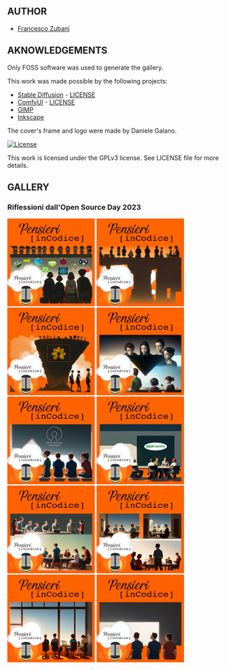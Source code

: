 ## AUTHOR

- [Francesco Zubani](https://www.linkedin.com/in/francesco-zubani-5957081a6/)

## AKNOWLEDGEMENTS

Only FOSS software was used to generate the gallery.

This work was made possible by the following projects:

- [Stable Diffusion](https://github.com/CompVis/stable-diffusion) - [LICENSE](https://github.com/CompVis/stable-diffusion/blob/main/LICENSE)
- [ComfyUI](https://github.com/comfyanonymous/ComfyUI) - [LICENSE](https://github.com/comfyanonymous/ComfyUI/blob/master/LICENSE)
- [GIMP](https://www.gimp.org/)
- [Inkscape](https://inkscape.org/)

The cover's frame and logo were made by Daniele Galano.

[![License](https://img.shields.io/badge/License-GPL%20v3-blue.svg)](http://www.gnu.org/licenses/gpl-3.0)

This work is licensed under the GPLv3 license.
See LICENSE file for more details.

## GALLERY

### Riflessioni dall'Open Source Day 2023

<div class="gallery">
  <a href="PIC117_01.png"><img class="thumbnail" src="thumbs/PIC117_01.png" alt="PIC117_01"></a>
  <a href="PIC117_02.png"><img class="thumbnail" src="thumbs/PIC117_02.png" alt="PIC117_02"></a>
  <a href="PIC117_03.png"><img class="thumbnail" src="thumbs/PIC117_03.png" alt="PIC117_03"></a>
  <a href="PIC117_04.png"><img class="thumbnail" src="thumbs/PIC117_04.png" alt="PIC117_04"></a>
  <a href="PIC117_05.png"><img class="thumbnail" src="thumbs/PIC117_05.png" alt="PIC117_05"></a>
  <a href="PIC117_06.png"><img class="thumbnail" src="thumbs/PIC117_06.png" alt="PIC117_06"></a>
  <a href="PIC117_07.png"><img class="thumbnail" src="thumbs/PIC117_07.png" alt="PIC117_07"></a>
  <a href="PIC117_08.png"><img class="thumbnail" src="thumbs/PIC117_08.png" alt="PIC117_08"></a>
  <a href="PIC117_09.png"><img class="thumbnail" src="thumbs/PIC117_09.png" alt="PIC117_09"></a>
  <a href="PIC117_10.png"><img class="thumbnail" src="thumbs/PIC117_10.png" alt="PIC117_10"></a>
</div>
</body>
</html>
